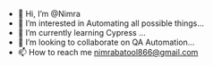 - 👋 Hi, I’m @Nimra
- 👀 I’m interested in  Automating all possible things...
- 🌱 I’m currently learning Cypress  ...
- 💞️ I’m looking to collaborate on QA Automation...
- 📫 How to reach me nimrabatool866@gmail.com

<!---
Nimra786/Nimra786 is a ✨ special ✨ repository because its `README.md` (this file) appears on your GitHub profile.
You can click the Preview link to take a look at your changes.
--->

